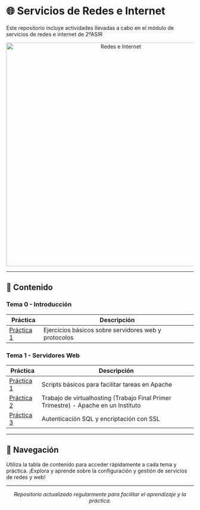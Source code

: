 # 🌐 Servicios de Redes e Internet 

Este repositorio incluye actividades llevadas a cabo en el módulo de servicios de redes e internet
de 2ºASIR

<p align="center">
  <img src="https://redeseinternetblog.wordpress.com/wp-content/uploads/2017/11/cropped-iab-global-network-644x4292.jpg" alt="Redes e Internet" width="600"/>
</p>

---

## 📂 Contenido

### Tema 0 - Introducción

| Práctica           | Descripción                                               |
|--------------------|-----------------------------------------------------------|
| [Práctica 1](Tema-0/Actividad-de-introducción.pdf) | Ejercicios básicos sobre servidores web y protocolos |

### Tema 1 - Servidores Web

| Práctica           | Descripción                                           |
|--------------------|-------------------------------------------------------|
| [Práctica 1](Tema-1/Práctica_1.1_ScriptsApache.md) | Scripts básicos para facilitar tareas en Apache      |
| [Práctica 2](Tema-1/Práctica_1.2_ServidoresWeb.md) | Trabajo de virtualhosting (Trabajo Final Primer Trimestre) - Apache en un Instituto   |
| [Práctica 3](Tema-1/Practica_1.3_Autenticación_y_SSL.md) | Autenticación SQL y encriptación con SSL  |


---

## 🚀 Navegación

Utiliza la tabla de contenido para acceder rápidamente a cada tema y práctica. ¡Explora y aprende sobre la configuración y gestión de servicios de redes y web!

---

<p align="center">
  <i>Repositorio actualizado regularmente para facilitar el aprendizaje y la práctica.</i>
</p>
